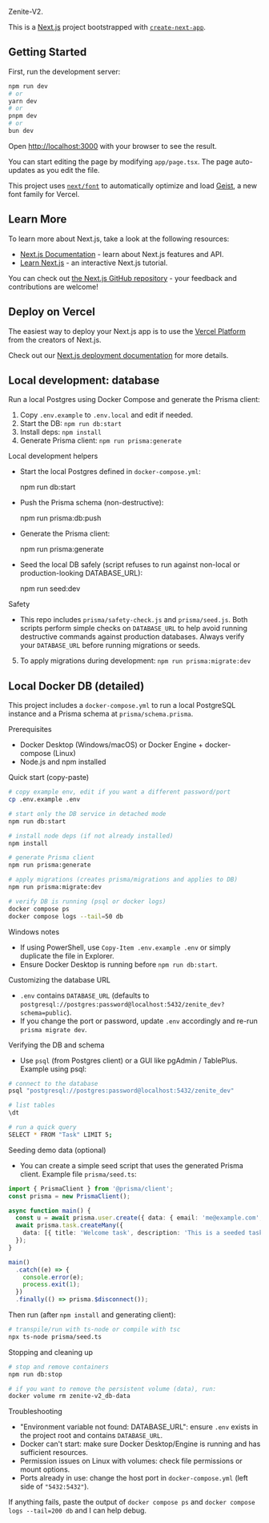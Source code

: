 Zenite-V2.

This is a [Next.js](https://nextjs.org) project bootstrapped with [`create-next-app`](https://nextjs.org/docs/app/api-reference/cli/create-next-app).

## Getting Started

First, run the development server:

```bash
npm run dev
# or
yarn dev
# or
pnpm dev
# or
bun dev
```

Open [http://localhost:3000](http://localhost:3000) with your browser to see the result.

You can start editing the page by modifying `app/page.tsx`. The page auto-updates as you edit the file.

This project uses [`next/font`](https://nextjs.org/docs/app/building-your-application/optimizing/fonts) to automatically optimize and load [Geist](https://vercel.com/font), a new font family for Vercel.

## Learn More

To learn more about Next.js, take a look at the following resources:

- [Next.js Documentation](https://nextjs.org/docs) - learn about Next.js features and API.
- [Learn Next.js](https://nextjs.org/learn) - an interactive Next.js tutorial.

You can check out [the Next.js GitHub repository](https://github.com/vercel/next.js) - your feedback and contributions are welcome!

## Deploy on Vercel

The easiest way to deploy your Next.js app is to use the [Vercel Platform](https://vercel.com/new?utm_medium=default-template&filter=next.js&utm_source=create-next-app&utm_campaign=create-next-app-readme) from the creators of Next.js.

Check out our [Next.js deployment documentation](https://nextjs.org/docs/app/building-your-application/deploying) for more details.

## Local development: database

Run a local Postgres using Docker Compose and generate the Prisma client:

1. Copy `.env.example` to `.env.local` and edit if needed.
2. Start the DB: `npm run db:start`
3. Install deps: `npm install`
4. Generate Prisma client: `npm run prisma:generate`

Local development helpers

- Start the local Postgres defined in `docker-compose.yml`:

  npm run db:start

- Push the Prisma schema (non-destructive):

  npm run prisma:db:push

- Generate the Prisma client:

  npm run prisma:generate

- Seed the local DB safely (script refuses to run against non-local or production-looking DATABASE_URL):

  npm run seed:dev

Safety

- This repo includes `prisma/safety-check.js` and `prisma/seed.js`. Both scripts perform simple checks on `DATABASE_URL` to help avoid running destructive commands against production databases. Always verify your `DATABASE_URL` before running migrations or seeds.

5. To apply migrations during development: `npm run prisma:migrate:dev`

## Local Docker DB (detailed)

This project includes a `docker-compose.yml` to run a local PostgreSQL instance and a Prisma schema at `prisma/schema.prisma`.

Prerequisites

- Docker Desktop (Windows/macOS) or Docker Engine + docker-compose (Linux)
- Node.js and npm installed

Quick start (copy-paste)

```bash
# copy example env, edit if you want a different password/port
cp .env.example .env

# start only the DB service in detached mode
npm run db:start

# install node deps (if not already installed)
npm install

# generate Prisma client
npm run prisma:generate

# apply migrations (creates prisma/migrations and applies to DB)
npm run prisma:migrate:dev

# verify DB is running (psql or docker logs)
docker compose ps
docker compose logs --tail=50 db
```

Windows notes

- If using PowerShell, use `Copy-Item .env.example .env` or simply duplicate the file in Explorer.
- Ensure Docker Desktop is running before `npm run db:start`.

Customizing the database URL

- `.env` contains `DATABASE_URL` (defaults to `postgresql://postgres:password@localhost:5432/zenite_dev?schema=public`).
- If you change the port or password, update `.env` accordingly and re-run `prisma migrate dev`.

Verifying the DB and schema

- Use `psql` (from Postgres client) or a GUI like pgAdmin / TablePlus. Example using psql:

```bash
# connect to the database
psql "postgresql://postgres:password@localhost:5432/zenite_dev"

# list tables
\dt

# run a quick query
SELECT * FROM "Task" LIMIT 5;
```

Seeding demo data (optional)

- You can create a simple seed script that uses the generated Prisma client. Example file `prisma/seed.ts`:

```ts
import { PrismaClient } from '@prisma/client';
const prisma = new PrismaClient();

async function main() {
  const u = await prisma.user.create({ data: { email: 'me@example.com', name: 'Local Dev' } });
  await prisma.task.createMany({
    data: [{ title: 'Welcome task', description: 'This is a seeded task', ownerId: u.id }],
  });
}

main()
  .catch((e) => {
    console.error(e);
    process.exit(1);
  })
  .finally(() => prisma.$disconnect());
```

Then run (after `npm install` and generating client):

```bash
# transpile/run with ts-node or compile with tsc
npx ts-node prisma/seed.ts
```

Stopping and cleaning up

```bash
# stop and remove containers
npm run db:stop

# if you want to remove the persistent volume (data), run:
docker volume rm zenite-v2_db-data
```

Troubleshooting

- "Environment variable not found: DATABASE_URL": ensure `.env` exists in the project root and contains `DATABASE_URL`.
- Docker can't start: make sure Docker Desktop/Engine is running and has sufficient resources.
- Permission issues on Linux with volumes: check file permissions or mount options.
- Ports already in use: change the host port in `docker-compose.yml` (left side of `"5432:5432"`).

If anything fails, paste the output of `docker compose ps` and `docker compose logs --tail=200 db` and I can help debug.
